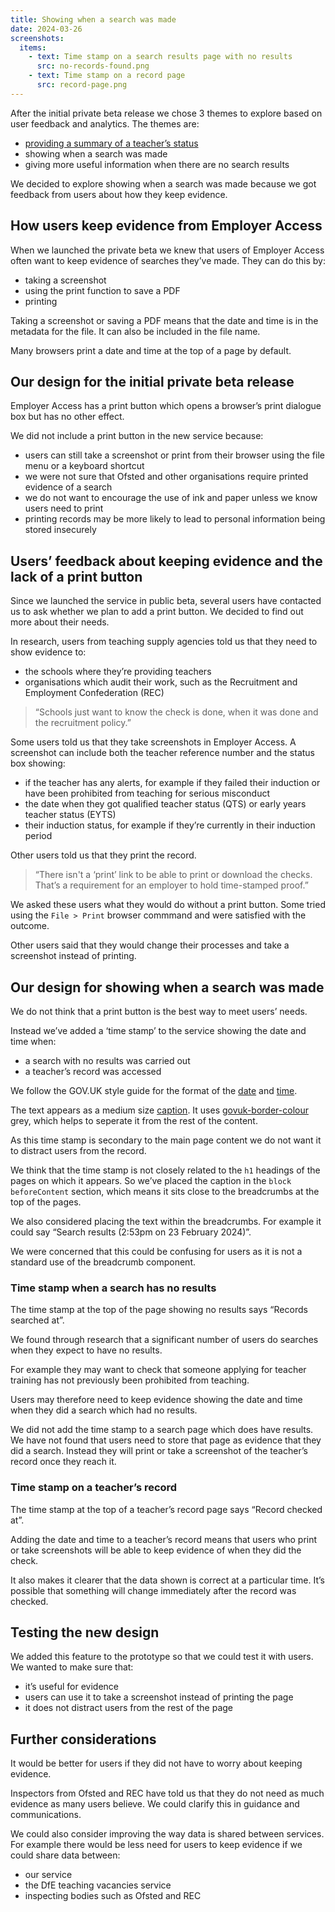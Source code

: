 ```yaml
---
title: Showing when a search was made
date: 2024-03-26
screenshots:
  items:
    - text: Time stamp on a search results page with no results
      src: no-records-found.png
    - text: Time stamp on a record page
      src: record-page.png
---
```


After the initial private beta release we chose 3 themes to explore based on user feedback and analytics. The themes are:

- [providing a summary of a teacher’s status](/check-the-record-of-a-teacher/using-tags-to-summarise-a-teachers-status)
- showing when a search was made
- giving more useful information when there are no search results

We decided to explore showing when a search was made because we got feedback from users about how they keep evidence.

## How users keep evidence from Employer Access

When we launched the private beta we knew that users of Employer Access often want to keep evidence of searches they’ve made. They can do this by:

- taking a screenshot
- using the print function to save a PDF
- printing

Taking a screenshot or saving a PDF means that the date and time is in the metadata for the file. It can also be included in the file name.

Many browsers print a date and time at the top of a page by default.

## Our design for the initial private beta release

Employer Access has a print button which opens a browser’s print dialogue box but has no other effect.

We did not include a print button in the new service because:

- users can still take a screenshot or print from their browser using the file menu or a keyboard shortcut
- we were not sure that Ofsted and other organisations require printed evidence of a search
- we do not want to encourage the use of ink and paper unless we know users need to print
- printing records may be more likely to lead to personal information being stored insecurely

## Users’ feedback about keeping evidence and the lack of a print button

Since we launched the service in public beta, several users have contacted us to ask whether we plan to add a print button. We decided to find out more about their needs.

In research, users from teaching supply agencies told us that they need to show evidence to:

- the schools where they’re providing teachers
- organisations which audit their work, such as the Recruitment and Employment Confederation (REC)

> “Schools just want to know the check is done, when it was done and the recruitment policy.”

Some users told us that they take screenshots in Employer Access. A screenshot can include both the teacher reference number and the status box showing:

- if the teacher has any alerts, for example if they failed their induction or have been prohibited from teaching for serious misconduct
- the date when they got qualified teacher status (QTS) or early years teacher status (EYTS)
- their induction status, for example if they’re currently in their induction period

Other users told us that they print the record.

> “There isn't a ‘print’ link to be able to print or download the checks. That’s a requirement for an employer to hold time-stamped proof.”

We asked these users what they would do without a print button. Some tried using the `File > Print` browser commmand and were satisfied with the outcome.

Other users said that they would change their processes and take a screenshot instead of printing.

## Our design for showing when a search was made

We do not think that a print button is the best way to meet users’ needs.

Instead we’ve added a ‘time stamp’ to the service showing the date and time when:

- a search with no results was carried out
- a teacher’s record was accessed

We follow the GOV.UK style guide for the format of the [date](https://www.gov.uk/guidance/style-guide/a-to-z-of-gov-uk-style#dates) and [time](https://www.gov.uk/guidance/style-guide/a-to-z-of-gov-uk-style#times).

The text appears as a medium size [caption](https://design-system.service.gov.uk/styles/headings/#headings-with-captions). It uses [govuk-border-colour](https://design-system.service.gov.uk/styles/colour) grey, which helps to seperate it from the rest of the content.

As this time stamp is secondary to the main page content we do not want it to distract users from the record.

We think that the time stamp is not closely related to the `h1` headings of the pages on which it appears. So we’ve placed the caption in the `block beforeContent` section, which means it sits close to the breadcrumbs at the top of the pages.

We also considered placing the text within the breadcrumbs. For example it could say “Search results (2:53pm on 23 February 2024)”.

We were concerned that this could be confusing for users as it is not a standard use of the breadcrumb component.

### Time stamp when a search has no results

The time stamp at the top of the page showing no results says “Records searched at”.

We found through research that a significant number of users do searches when they expect to have no results.

For example they may want to check that someone applying for teacher training has not previously been prohibited from teaching.

Users may therefore need to keep evidence showing the date and time when they did a search which had no results.

We did not add the time stamp to a search page which does have results. We have not found that users need to store that page as evidence that they did a search. Instead they will print or take a screenshot of the teacher’s record once they reach it.

### Time stamp on a teacher’s record

The time stamp at the top of a teacher’s record page says “Record checked at”.

Adding the date and time to a teacher’s record means that users who print or take screenshots will be able to keep evidence of when they did the check.

It also makes it clearer that the data shown is correct at a particular time. It’s possible that something will change immediately after the record was checked.

## Testing the new design

We added this feature to the prototype so that we could test it with users. We wanted to make sure that:

- it’s useful for evidence
- users can use it to take a screenshot instead of printing the page
- it does not distract users from the rest of the page

## Further considerations

It would be better for users if they did not have to worry about keeping evidence.

Inspectors from Ofsted and REC have told us that they do not need as much evidence as many users believe. We could clarify this in guidance and communications.

We could also consider improving the way data is shared between services. For example there would be less need for users to keep evidence if we could share data between:

- our service
- the DfE teaching vacancies service
- inspecting bodies such as Ofsted and REC
